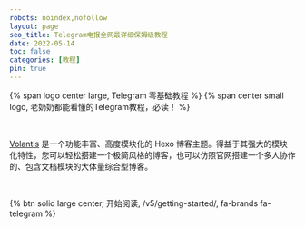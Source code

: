 ```yaml
---
robots: noindex,nofollow
layout: page
seo_title: Telegram电报全网最详细保姆级教程
date: 2022-05-14
toc: false
categories: [教程]
pin: true
---
```


<p>
{% span logo center large, Telegram 零基础教程 %}
{% span center small logo, 老奶奶都能看懂的Telegram教程，必读！ %}
</p>

<br>

[Volantis](https://volantis.js.org) 是一个功能丰富、高度模块化的 Hexo 博客主题。得益于其强大的模块化特性，您可以轻松搭建一个极简风格的博客，也可以仿照官网搭建一个多人协作的、包含文档模块的大体量综合型博客。

<br>

{% btn solid large center, 开始阅读, /v5/getting-started/, fa-brands fa-telegram %}

<br>


